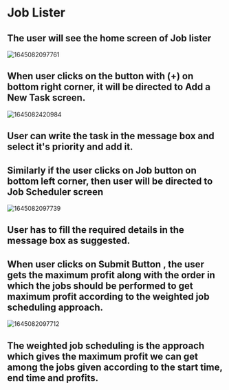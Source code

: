 # Job Lister
## The user will see the home screen of Job lister
![1645082097761](https://user-images.githubusercontent.com/87928421/154621067-797bed0b-ec06-49eb-82b0-ee153e555f32.jpg)

## When user clicks on the button with (+) on bottom right corner, it will be directed to Add a New Task screen.
![1645082420984](https://user-images.githubusercontent.com/87928421/154621567-71ae4a3e-e6e4-40b8-afe7-3a9384d17854.jpg)

## User can write the task in the message box and select it's priority and add it.

## Similarly if the user clicks on Job button on bottom left corner, then user will be directed to Job Scheduler screen
![1645082097739](https://user-images.githubusercontent.com/87928421/154622128-54ac430b-3c29-4720-9c05-546d075af5d9.jpg)

## User has to fill the required details in the message box as suggested.

## When user clicks on Submit Button , the user gets the maximum profit along with the order in which the jobs should be performed to get maximum profit according to the weighted job scheduling approach.
![1645082097712](https://user-images.githubusercontent.com/87928421/154622989-a8a9b3e2-66af-4eab-a54e-191ba1632f71.jpg)

## The weighted job scheduling is the approach which gives the maximum profit we can get among the jobs given according to the start time, end time and profits.
